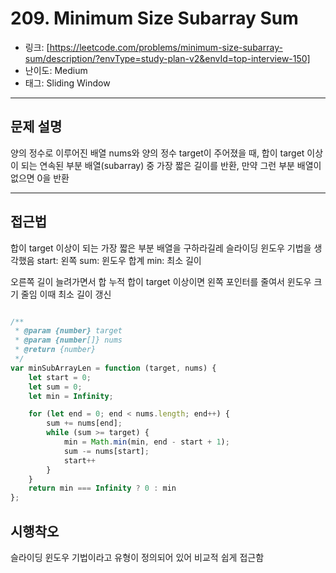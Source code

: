 # 209. Minimum Size Subarray Sum

- 링크: [https://leetcode.com/problems/minimum-size-subarray-sum/description/?envType=study-plan-v2&envId=top-interview-150]
- 난이도: Medium
- 태그: Sliding Window

---

## 문제 설명

양의 정수로 이루어진 배열 nums와 양의 정수 target이 주어졌을 때,
합이 target 이상이 되는 연속된 부분 배열(subarray) 중 가장 짧은 길이를 반환, 만약 그런 부분 배열이 없으면 0을 반환

---

## 접근법

합이 target 이상이 되는 가장 짧은 부분 배열을 구하라길레 슬라이딩 윈도우 기법을 생각했음
start: 왼쪽
sum: 윈도우 합계
min: 최소 길이

오른쪽 길이 늘려가면서 합 누적
합이 target 이상이면 왼쪽 포인터를 줄여서 윈도우 크기 줄임 이때 최소 길이 갱신 

```typescript

/**
 * @param {number} target
 * @param {number[]} nums
 * @return {number}
 */
var minSubArrayLen = function (target, nums) {
    let start = 0;
    let sum = 0;
    let min = Infinity;

    for (let end = 0; end < nums.length; end++) {
        sum += nums[end];
        while (sum >= target) {
            min = Math.min(min, end - start + 1);
            sum -= nums[start];
            start++
        }
    }
    return min === Infinity ? 0 : min
};

```

## 시행착오

슬라이딩 윈도우 기법이라고 유형이 정의되어 있어 비교적 쉽게 접근함
